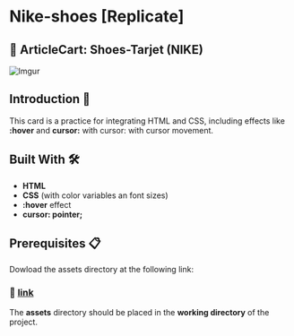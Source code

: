 # Nike-shoes [Replicate]

## :flower_playing_cards: ArticleCart: Shoes-Tarjet (NIKE)

![Imgur](https://i.imgur.com/yPjGRZe.png)

## Introduction :rocket:

This card is a practice for integrating HTML and CSS, including effects like **:hover** and **cursor:** with cursor: with cursor movement.


## Built With :hammer_and_wrench:

- **HTML**
- **CSS** (with color variables an font sizes)
- **:hover** effect
- **cursor: pointer;**

## Prerequisites :clipboard:

Dowload the assets directory at the following link: 

### :link: [link](https://cdrive.page.link/FhGqdgH45oyNk14q7)

The **assets** directory should be placed in the **working directory** of the project. 
